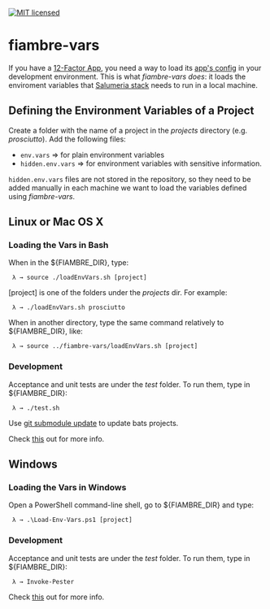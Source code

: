[![MIT licensed](https://img.shields.io/badge/license-MIT-blue.svg)](https://github.com/rafaelfiume/fiambre-vars/blob/master/LICENSE)
# fiambre-vars

If you have a [12-Factor App](https://12factor.net), you need a way to load its [app's config](https://12factor.net/config) in your development environment. This is what _fiambre-vars does_: it loads the enviroment variables that [Salumeria stack](https://rafaelfiume.com/2013/04/07/dragons-unicorns-and-titans-an-agile-software-developer-tail/) needs to run in a local machine.

## Defining the Environment Variables of a Project

Create a folder with the name of a project in the _projects_ directory (e.g. _prosciutto_). Add the following files:
 * `env.vars` => for plain environment variables
 * `hidden.env.vars` => for environment variables with sensitive information.

`hidden.env.vars` files are not stored in the repository, so they need to be added manually in each machine we want to load the variables defined using _fiambre-vars_.

## Linux or Mac OS X

### Loading the Vars in Bash

When in the ${FIAMBRE_DIR}, type:

     λ → source ./loadEnvVars.sh [project]

[project] is one of the folders under the _projects_ dir. For example:

     λ → ./loadEnvVars.sh prosciutto

When in another directory, type the same command relatively to ${FIAMBRE_DIR}, like:

     λ → source ../fiambre-vars/loadEnvVars.sh [project]

### Development

Acceptance and unit tests are under the _test_ folder. To run them, type in ${FIAMBRE_DIR}:

     λ → ./test.sh

Use [git submodule update](https://git-scm.com/book/en/v2/Git-Tools-Submodules) to update bats projects.

Check [this](https://github.com/rafaelfiume/fiambre-vars/issues/2) out for more info.

## Windows

### Loading the Vars in Windows

Open a PowerShell command-line shell, go to ${FIAMBRE_DIR} and type:

     λ → .\Load-Env-Vars.ps1 [project]

### Development

Acceptance and unit tests are under the _test_ folder. To run them, type in ${FIAMBRE_DIR}:

     λ → Invoke-Pester

Check [this](https://github.com/rafaelfiume/fiambre-vars/issues/1) out for more info.